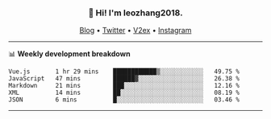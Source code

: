 <h3 align="center">👋 Hi! I'm leozhang2018.</h3>
<p align="center">
  <a href="https://code.leozhang2018.me">Blog</a> •
  <a href="https://twitter.com/leozhang2018">Twitter</a> •
  <a href="https://www.v2ex.com/member/leozhang">V2ex</a> •
  <a href="https://www.instagram.com/leozhanghere">Instagram</a>
</p>

-------

📊 **Weekly development breakdown**
<!--START_SECTION:waka-->
```text
Vue.js       1 hr 29 mins    ████████████▒░░░░░░░░░░░░   49.75 % 
JavaScript   47 mins         ██████▓░░░░░░░░░░░░░░░░░░   26.38 % 
Markdown     21 mins         ███░░░░░░░░░░░░░░░░░░░░░░   12.16 % 
XML          14 mins         ██░░░░░░░░░░░░░░░░░░░░░░░   08.19 % 
JSON         6 mins          █░░░░░░░░░░░░░░░░░░░░░░░░   03.46 % 
```
<!--END_SECTION:waka-->
-------
